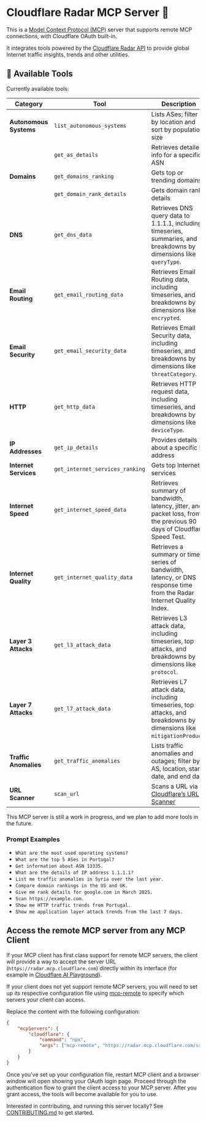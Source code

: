 # Cloudflare Radar MCP Server 📡

This is a [Model Context Protocol (MCP)](https://modelcontextprotocol.io/introduction) server that supports remote MCP
connections, with Cloudflare OAuth built-in.

It integrates tools powered by the [Cloudflare Radar API](https://developers.cloudflare.com/radar/) to provide global
Internet traffic insights, trends and other utilities.

## 🔨 Available Tools

Currently available tools:

| **Category**           | **Tool**                        | **Description**                                                                                                       |
| ---------------------- | ------------------------------- | --------------------------------------------------------------------------------------------------------------------- |
| **Autonomous Systems** | `list_autonomous_systems`       | Lists ASes; filter by location and sort by population size                                                            |
|                        | `get_as_details`                | Retrieves detailed info for a specific ASN                                                                            |
| **Domains**            | `get_domains_ranking`           | Gets top or trending domains                                                                                          |
|                        | `get_domain_rank_details`       | Gets domain rank details                                                                                              |
| **DNS**                | `get_dns_data`                  | Retrieves DNS query data to 1.1.1.1, including timeseries, summaries, and breakdowns by dimensions like `queryType`.  |
| **Email Routing**      | `get_email_routing_data`        | Retrieves Email Routing data, including timeseries, and breakdowns by dimensions like `encrypted`.                    |
| **Email Security**     | `get_email_security_data`       | Retrieves Email Security data, including timeseries, and breakdowns by dimensions like `threatCategory`.              |
| **HTTP**               | `get_http_data`                 | Retrieves HTTP request data, including timeseries, and breakdowns by dimensions like `deviceType`.                    |
| **IP Addresses**       | `get_ip_details`                | Provides details about a specific IP address                                                                          |
| **Internet Services**  | `get_internet_services_ranking` | Gets top Internet services                                                                                            |
| **Internet Speed**     | `get_internet_speed_data`       | Retrieves summary of bandwidth, latency, jitter, and packet loss, from the previous 90 days of Cloudflare Speed Test. |
| **Internet Quality**   | `get_internet_quality_data`     | Retrieves a summary or time series of bandwidth, latency, or DNS response time from the Radar Internet Quality Index. |
| **Layer 3 Attacks**    | `get_l3_attack_data`            | Retrieves L3 attack data, including timeseries, top attacks, and breakdowns by dimensions like `protocol`.            |
| **Layer 7 Attacks**    | `get_l7_attack_data`            | Retrieves L7 attack data, including timeseries, top attacks, and breakdowns by dimensions like `mitigationProduct`.   |
| **Traffic Anomalies**  | `get_traffic_anomalies`         | Lists traffic anomalies and outages; filter by AS, location, start date, and end date                                 |
| **URL Scanner**        | `scan_url`                      | Scans a URL via [Cloudflare’s URL Scanner](https://developers.cloudflare.com/radar/investigate/url-scanner/)          |

This MCP server is still a work in progress, and we plan to add more tools in the future.

### Prompt Examples

- `What are the most used operating systems?`
- `What are the top 5 ASes in Portugal?`
- `Get information about ASN 13335.`
- `What are the details of IP address 1.1.1.1?`
- `List me traffic anomalies in Syria over the last year.`
- `Compare domain rankings in the US and UK.`
- `Give me rank details for google.com in March 2025.`
- `Scan https://example.com.`
- `Show me HTTP traffic trends from Portugal.`
- `Show me application layer attack trends from the last 7 days.`

## Access the remote MCP server from any MCP Client

If your MCP client has first class support for remote MCP servers, the client will provide a way to accept the server URL (`https://radar.mcp.cloudflare.com`) directly within its interface (for example in [Cloudflare AI Playground](https://playground.ai.cloudflare.com/)).

If your client does not yet support remote MCP servers, you will need to set up its respective configuration file using [mcp-remote](https://www.npmjs.com/package/mcp-remote) to specify which servers your client can access.

Replace the content with the following configuration:

```json
{
	"mcpServers": {
		"cloudflare": {
			"command": "npx",
			"args": ["mcp-remote", "https://radar.mcp.cloudflare.com/sse"]
		}
	}
}
```

Once you've set up your configuration file, restart MCP client and a browser window will open showing your OAuth login page. Proceed through the authentication flow to grant the client access to your MCP server. After you grant access, the tools will become available for you to use.

Interested in contributing, and running this server locally? See [CONTRIBUTING.md](CONTRIBUTING.md) to get started.
